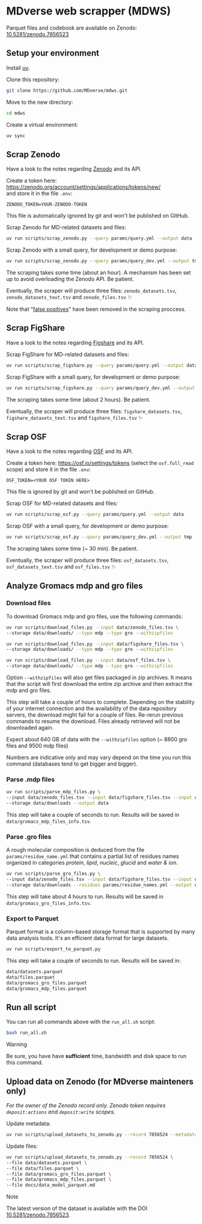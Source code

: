 # MDverse web scrapper (MDWS)

Parquet files and codebook are available on Zenodo: [10.5281/zenodo.7856523](https://doi.org/10.5281/zenodo.7856523)

## Setup your environment

Install [uv](https://docs.astral.sh/uv/getting-started/installation/).

Clone this repository:

```bash
git clone https://github.com/MDverse/mdws.git
```

Move to the new directory:

```bash
cd mdws
```

Create a virtual environment:

```bash
uv sync
```

## Scrap Zenodo

Have a look to the notes regarding [Zenodo](docs/zenodo.md) and its API.

Create a token here: <https://zenodo.org/account/settings/applications/tokens/new/>  
and store it in the file `.env`:

```
ZENODO_TOKEN=YOUR-ZENODO-TOKEN
```

This file is automatically ignored by git and won't be published on GitHub.

Scrap Zenodo for MD-related datasets and files:

```bash
uv run scripts/scrap_zenodo.py --query params/query.yml --output data
```

Scrap Zenodo with a small query, for development or demo purpose:

```bash
uv run scripts/scrap_zenodo.py --query params/query_dev.yml --output tmp
```

The scraping takes some time (about an hour). A mechanism has been set up to avoid overloading the Zenodo API. Be patient.

Eventually, the scraper will produce three files: `zenodo_datasets.tsv`, `zenodo_datasets_text.tsv` and `zenodo_files.tsv` :sparkles:

Note that "[false positives](docs/false_positives.md)" have been removed in the scraping proccess.


## Scrap FigShare

Have a look to the notes regarding [Figshare](docs/figshare.md) and its API.

Scrap FigShare for MD-related datasets and files:

```bash
uv run scripts/scrap_figshare.py --query params/query.yml --output data
```

Scrap FigShare with a small query, for development or demo purpose:

```bash
uv run scripts/scrap_figshare.py --query params/query_dev.yml --output tmp
```

The scraping takes some time (about 2 hours). Be patient.

Eventually, the scraper will produce three files: `figshare_datasets.tsv`, `figshare_datasets_text.tsv` and `figshare_files.tsv` :sparkles: 


## Scrap OSF

Have a look to the notes regarding [OSF](docs/osf.md) and its API.

Create a token here: <https://osf.io/settings/tokens> (select the `osf.full_read` scope)
and store it in the file `.env`:

```
OSF_TOKEN=<YOUR OSF TOKEN HERE>
```

This file is ignored by git and won't be published on GitHub.

Scrap OSF for MD-related datasets and files:

```bash
uv run scripts/scrap_osf.py --query params/query.yml --output data
```

Scrap OSF with a small query, for development or demo purpose:

```bash
uv run scripts/scrap_osf.py --query params/query_dev.yml --output tmp
```

The scraping takes some time (~ 30 min). Be patient.

Eventually, the scraper will produce three files: `osf_datasets.tsv`, `osf_datasets_text.tsv` and `osf_files.tsv` :sparkles: 


## Analyze Gromacs mdp and gro files

### Download files

To download Gromacs mdp and gro files, use the following commands:

```bash
uv run scripts/download_files.py --input data/zenodo_files.tsv \
--storage data/downloads/ --type mdp --type gro --withzipfiles
```

```bash
uv run scripts/download_files.py --input data/figshare_files.tsv \
--storage data/downloads/ --type mdp --type gro --withzipfiles
```

```bash
uv run scripts/download_files.py --input data/osf_files.tsv \
--storage data/downloads/ --type mdp --type gro --withzipfiles
```

Option `--withzipfiles` will also get files packaged in zip archives. It means that the script will first download the entire zip archive and then extract the mdp and gro files.

This step will take a couple of hours to complete. Depending on the stability of your internet connection and the availability of the data repository servers, the download might fail for a couple of files. Re-rerun previous commands to resume the download. Files already retrieved will not be downloaded again.

Expect about 640 GB of data with the `--withzipfiles` option (~ 8800 gro files and 9500 mdp files)

Numbers are indicative only and may vary depend on the time you run this command (databases tend to get bigger and bigger).


### Parse .mdp files

```bash
uv run scripts/parse_mdp_files.py \
--input data/zenodo_files.tsv --input data/figshare_files.tsv --input data/osf_files.tsv \
--storage data/downloads --output data
```

This step will take a couple of seconds to run. Results will be saved in `data/gromacs_mdp_files_info.tsv`.

### Parse .gro files

A rough molecular composition is deduced from the file `params/residue_name.yml` that contains a partial list of residues names organized in categories *protein*, *lipid*, *nucleic*, *glucid* and *water & ion*.

```bash
uv run scripts/parse_gro_files.py \
--input data/zenodo_files.tsv --input data/figshare_files.tsv --input data/osf_files.tsv \
--storage data/downloads --residues params/residue_names.yml --output data
```

This step will take about 4 hours to run. Results will be saved in `data/gromacs_gro_files_info.tsv`.

### Export to Parquet

Parquet format is a column-based storage format that is supported by many data analysis tools.
It's an efficient data format for large datasets.

```bash
uv run scripts/export_to_parquet.py
```

This step will take a couple of seconds to run. Results will be saved in:

```bash
data/datasets.parquet
data/files.parquet
data/gromacs_gro_files.parquet
data/gromacs_mdp_files.parquet
```


## Run all script

You can run all commands above with the `run_all.sh` script:

```bash
bash run_all.sh
```

> [!WARNING]
> Be sure, you have have **sufficient** time, bandwidth and disk space to run this command.


## Upload data on Zenodo (for MDverse mainteners only)

*For the owner of the Zenodo record only. Zenodo token requires `deposit:actions` and `deposit:write` scopes.*

Update metadata:

```bash
uv run scripts/upload_datasets_to_zenodo.py --record 7856524 --metadata params/zenodo_metadata.json 
```

Update files:
```bash
uv run scripts/upload_datasets_to_zenodo.py --record 7856524 \
--file data/datasets.parquet \
--file data/files.parquet \
--file data/gromacs_gro_files.parquet \
--file data/gromacs_mdp_files.parquet \
--file docs/data_model_parquet.md
```

> [!NOTE]
> The latest version of the dataset is available with the DOI [10.5281/zenodo.7856523](https://zenodo.org/doi/10.5281/zenodo.7856523).
